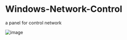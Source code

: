 # Windows-Network-Control
a panel for control network

![image](https://user-images.githubusercontent.com/24986586/158042145-7383791d-697e-4d4a-bf9c-542eaee4960f.png)



